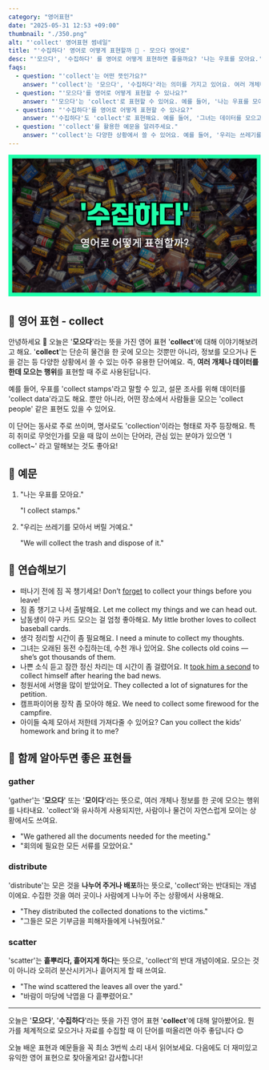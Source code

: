 ```yaml
---
category: "영어표현"
date: "2025-05-31 12:53 +09:00"
thumbnail: "./350.png"
alt: "'collect' 영어표현 썸네일"
title: "'수집하다' 영어로 어떻게 표현할까 🧺 - 모으다 영어로"
desc: "'모으다', '수집하다' 를 영어로 어떻게 표현하면 좋을까요? '나는 우표를 모아요.', '그녀는 데이터를 모으고 있어요.' 등을 영어로 표현하는 법을 배워봅시다. 다양한 예문을 통해서 연습하고 본인의 표현으로 만들어 보세요."
faqs:
  - question: "'collect'는 어떤 뜻인가요?"
    answer: "'collect'는 '모으다', '수집하다'라는 의미를 가지고 있어요. 여러 개체나 데이터를 한곳에 모으는 행위를 표현할 때 사용해요."
  - question: "'모으다'를 영어로 어떻게 표현할 수 있나요?"
    answer: "'모으다'는 'collect'로 표현할 수 있어요. 예를 들어, '나는 우표를 모아요.'는 'I collect stamps.'라고 말해요."
  - question: "'수집하다'를 영어로 어떻게 표현할 수 있나요?"
    answer: "'수집하다'도 'collect'로 표현해요. 예를 들어, '그녀는 데이터를 모으고 있어요.'는 'She is collecting data.'라고 해요."
  - question: "'collect'를 활용한 예문을 알려주세요."
    answer: "'collect'는 다양한 상황에서 쓸 수 있어요. 예를 들어, '우리는 쓰레기를 모아서 버릴 거예요.'는 'We will collect the trash and dispose of it.'라고 해요."
---
```


!['collect' 영어표현 썸네일](./350.png)

## 🌟 영어 표현 - collect

안녕하세요 👋 오늘은 '**모으다**'라는 뜻을 가진 영어 표현 '**collect**'에 대해 이야기해보려고 해요. '**collect**'는 단순히 물건을 한 곳에 모으는 것뿐만 아니라, 정보를 모으거나 돈을 걷는 등 다양한 상황에서 쓸 수 있는 아주 유용한 단어예요. 즉, **여러 개체나 데이터를 한데 모으는 행위**를 표현할 때 주로 사용된답니다.

예를 들어, 우표를 'collect stamps'라고 말할 수 있고, 설문 조사를 위해 데이터를 'collect data'라고도 해요. 뿐만 아니라, 어떤 장소에서 사람들을 모으는 'collect people' 같은 표현도 있을 수 있어요.

이 단어는 동사로 주로 쓰이며, 명사로도 'collection'이라는 형태로 자주 등장해요. 특히 취미로 무엇인가를 모을 때 많이 쓰이는 단어라, 관심 있는 분야가 있으면 'I collect~' 라고 말해보는 것도 좋아요!

## 📖 예문

1. "나는 우표를 모아요."

   "I collect stamps."

2. "우리는 쓰레기를 모아서 버릴 거예요."

   "We will collect the trash and dispose of it."

## 💬 연습해보기

<ul data-interactive-list>
  <li data-interactive-item>
    <span data-toggler>떠나기 전에 짐 꼭 챙기세요!</span>
    <span data-answer>Don’t <a href="/blog/in-english/023.forget/">forget</a> to collect your things before you leave!</span>
  </li>
  <li data-interactive-item>
    <span data-toggler>짐 좀 챙기고 나서 출발해요.</span>
    <span data-answer>Let me collect my things and we can head out.</span>
  </li>
  <li data-interactive-item>
    <span data-toggler>남동생이 야구 카드 모으는 걸 엄청 좋아해요.</span>
    <span data-answer>My little brother loves to collect baseball cards.</span>
  </li>
  <li data-interactive-item>
    <span data-toggler>생각 정리할 시간이 좀 필요해요.</span>
    <span data-answer>I need a minute to collect my thoughts.</span>
  </li>
  <li data-interactive-item>
    <span data-toggler>그녀는 오래된 동전 수집하는데, 수천 개나 있어요.</span>
    <span data-answer>She collects old coins — she’s got thousands of them.</span>
  </li>
  <li data-interactive-item>
    <span data-toggler>나쁜 소식 듣고 잠깐 정신 차리는 데 시간이 좀 걸렸어요.</span>
    <span data-answer>It <a a href="/blog/in-english/010.take-a-while/">took him a second</a> to collect himself after hearing the bad news.</span>
  </li>
  <li data-interactive-item>
    <span data-toggler>청원서에 서명을 많이 받았어요.</span>
    <span data-answer>They collected a lot of signatures for the petition.</span>
  </li>
  <li data-interactive-item>
    <span data-toggler>캠프파이어용 장작 좀 모아야 해요.</span>
    <span data-answer>We need to collect some firewood for the campfire.</span>
  </li>
  <li data-interactive-item>
    <span data-toggler>아이들 숙제 모아서 저한테 가져다줄 수 있어요?</span>
    <span data-answer>Can you collect the kids’ homework and bring it to me?</span>
  </li>
</ul>

## 🤝 함께 알아두면 좋은 표현들

### gather

'gather'는 '**모으다**' 또는 '**모이다**'라는 뜻으로, 여러 개체나 정보를 한 곳에 모으는 행위를 나타내요. 'collect'와 유사하게 사용되지만, 사람이나 물건이 자연스럽게 모이는 상황에서도 쓰여요.

- "We gathered all the documents needed for the meeting."
- "회의에 필요한 모든 서류를 모았어요."

### distribute

'distribute'는 모은 것을 **나누어 주거나 배포**하는 뜻으로, 'collect'와는 반대되는 개념이에요. 수집한 것을 여러 곳이나 사람에게 나누어 주는 상황에서 사용해요.

- "They distributed the collected donations to the victims."
- "그들은 모은 기부금을 피해자들에게 나눠줬어요."

### scatter

'scatter'는 **흩뿌리다, 흩어지게 하다**는 뜻으로, 'collect'의 반대 개념이에요. 모으는 것이 아니라 오히려 분산시키거나 흩어지게 할 때 쓰여요.

- "The wind scattered the leaves all over the yard."
- "바람이 마당에 낙엽을 다 흩뿌렸어요."

---

오늘은 '**모으다**', '**수집하다**'라는 뜻을 가진 영어 표현 '**collect**'에 대해 알아봤어요. 뭔가를 체계적으로 모으거나 자료를 수집할 때 이 단어를 떠올리면 아주 좋답니다 😊

오늘 배운 표현과 예문들을 꼭 최소 3번씩 소리 내서 읽어보세요. 다음에도 더 재미있고 유익한 영어 표현으로 찾아올게요! 감사합니다!
